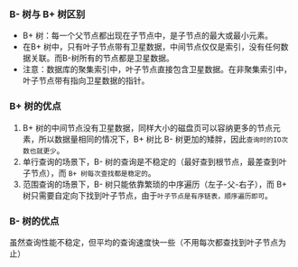 ### B- 树与 B+ 树区别    
* B+ 树：每一个父节点都出现在子节点中，是子节点的最大或最小元素。  
* 在B+ 树中，只有叶子节点带有卫星数据，中间节点仅仅是索引，没有任何数据关联。而B-树所有的节点都是卫星数据。
* 注意：数据库的聚集索引中，叶子节点直接包含卫星数据。在非聚集索引中，叶子节点带有指向卫星数据的指针。

### B+ 树的优点  
1. B+ 树的中间节点没有卫星数据，同样大小的磁盘页可以容纳更多的节点元素，所以数据量相同的情况下，B+ 树比 B- 树更加的矮胖，因此`查询时的IO次数也就更少`。  
2. 单行查询的场景下，B- 树的查询是不稳定的（最好查到根节点，最差查到叶子节点），而 `B+ 树每次查找都是稳定的`。  
3. 范围查询的场景下，B- 树只能依靠繁琐的中序遍历（左子-父-右子），而 B+ 树只需要自定向下找到叶子节点，由于`叶子节点是有序链表，顺序遍历即可`。  

### B- 树的优点  
虽然查询性能不稳定，但平均的查询速度快一些（不用每次都查找到叶子节点为止）
